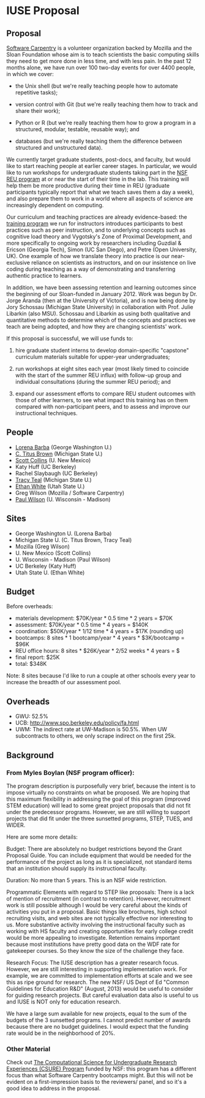 # IUSE Proposal

## Proposal

[Software Carpentry](http://software-carpentry.org) is a volunteer
organization backed by Mozilla and the Sloan Foundation whose aim is
to teach scientists the basic computing skills they need to get more
done in less time, and with less pain.  In the past 12 months alone,
we have run over 100 two-day events for over 4400 people, in which we
cover:

*   the Unix shell (but we're really teaching people how to automate
    repetitive tasks);

*   version control with Git (but we're really teaching them how to
    track and share their work);

*   Python or R (but we're really teaching them how to grow a program in
    a structured, modular, testable, reusable way); and

*   databases (but we're really teaching them the difference between
    structured and unstructured data).

We currently target graduate students, post-docs, and faculty, but
would like to start reaching people at earlier career stages.  In
particular, we would like to run workshops for undergraduate students
taking part in the [NSF REU program](http://www.nsf.gov/crssprgm/reu)
at or near the start of their time in the lab.  This training will
help them be more productive during their time in REU (graduate
participants typically report that what we teach saves them a day a
week), and also prepare them to work in a world where all aspects of
science are increasingly dependent on computing.

Our curriculum and teaching practices are already evidence-based: the
[training program](http://teaching.software-carpentry.org) we run for
instructors introduces participants to best practices such as peer
instruction, and to underlying concepts such as cognitive load theory
and Vygotsky's Zone of Proximal Development, and more specifically to
ongoing work by researchers including Guzdial & Ericson (Georgia
Tech), Simon (UC San Diego), and Petre (Open University, UK).  One
example of how we translate theory into practice is our near-exclusive
reliance on scientists as instructors, and on our insistence on live
coding during teaching as a way of demonstrating and transferring
authentic practice to learners.

In addition, we have been assessing retention and learning outcomes
since the beginning of our Sloan-funded in January 2012.  Work was
begun by Dr. Jorge Aranda (then at the University of Victoria), and is
now being done by Jory Schossau (Michigan State University) in
collaboration with Prof. Julie Libarkin (also MSU).  Schossau and
Libarkin as using both qualitative and quantitative methods to
determine which of the concepts and practices we teach are being
adopted, and how they are changing scientists' work.

If this proposal is successful, we will use funds to:

1. hire graduate student interns to develop domain-specific "capstone"
   curriculum materials suitable for upper-year undergraduates;

2. run workshops at eight sites each year (most likely timed to
   coincide with the start of the summer REU influx)
   with follow-up group and individual consultations 
   (during the summer REU period); and

3. expand our assessment efforts to compare REU student outcomes with
   those of other learners, to see what impact this training has on
   them compared with non-participant peers, and to assess and improve
   our instructional techniques.

## People

*   [Lorena Barba](http://lorenabarba.com/) (George Washington U.)
*   [C. Titus Brown](http://ged.msu.edu/) (Michigan State U.)
*   [Scott Collins](http://temperate.lternet.edu/collins/) (U. New Mexico)
*   Katy Huff (UC Berkeley)
*   Rachel Slaybaugh (UC Berkeley)
*   [Tracy Teal](http://idyll.org/~tracyt/) (Michigan State U.)
*   [Ethan White](http://whitelab.weecology.org/) (Utah State U.)
*   Greg Wilson (Mozilla / Software Carpentry)
*   [Paul Wilson](http://cnerg.github.io/) (U. Wisconsin - Madison)

## Sites

*   George Washington U. (Lorena Barba)
*   Michigan State U. (C. Titus Brown, Tracy Teal)
*   Mozilla (Greg Wilson)
*   U. New Mexico (Scott Collins)
*   U. Wisconsin - Madison (Paul Wilson)
*   UC Berkeley (Katy Huff)
*   Utah State U. (Ethan White)

## Budget

Before overheads:

*   materials development: $70K/year * 0.5 time * 2 years = $70K
*   assessment: $70K/year * 0.5 time * 4 years = $140K
*   coordination: $50K/year * 1/12 time * 4 years = $17K (rounding up)
*   bootcamps: 8 sites * 1 bootcamp/year * 4 years * $3K/bootcamp = $96K
*   REU office hours: 8 sites * $26K/year * 2/52 weeks * 4 years = $ 
*   final report: $25K
*   total: $348K

Note: 8 sites because I'd like to run a couple at other schools every year to increase the breadth of our assessment pool.

## Overheads

*   GWU: 52.5%
*   UCB: http://www.spo.berkeley.edu/policy/fa.html
*   UWM: The indirect rate at UW-Madison is 50.5%.  When UW subcontracts to others, we only scrape indirect on the first 25k.

## Background

### From Myles Boylan (NSF program officer):

The program description is purposefully very brief, because the intent
is to impose virtually no constraints on what be proposed.  We are
hoping that this maximum flexibility in addressing the goal of this
program (improved STEM education) will lead to some great project
proposals that did not fit under the predecessor programs.  However,
we are still willing to support projects that did fit under the three
sunsetted programs, STEP, TUES, and WIDER.

Here are some more details:

Budget: There are absolutely no budget restrictions beyond the Grant
Proposal Guide.  You can include equipment that would be needed for
the performance of the project as long as it is specialized, not
standard items that an institution should supply its instructional
faculty.
 
Duration: No more than 5 years.  This is an NSF wide restriction.
 
Programmatic Elements with regard to STEP like proposals: There is a
lack of mention of recruitment (in contrast to retention).  However,
recruitment work is still possible although I would be very careful
about the kinds of activities you put in a proposal.  Basic things
like brochures, high school recruiting visits, and web sites are not
typically effective nor interesting to us.  More substantive activity
involving the instructional faculty such as working with HS faculty
and creating opportunities for early college credit would be more
appealing to investigate.  Retention remains important because most
institutions have pretty good data on the WDF rate for gatekeeper
courses.  So they know the size of the challenge they face.
 
Research Focus: The IUSE description has a greater research focus.
However, we are still interesting in supporting implementation work.
For example, we are committed to implementation efforts at scale and
we see this as ripe ground for research.  The new NSF/ US Dept of Ed
"Common Guidelines for Education R&D" (August, 2013) would be useful
to consider for guiding research projects.  But careful evaluation
data also is useful to us and IUSE is NOT only for education research.
 
We have a large sum available for new projects, equal to the sum of
the budgets of the 3 sunsetted programs.  I cannot predict number of
awards because there are no budget guidelines.  I would expect that
the funding rate would be in the neighborhood of 20%.

### Other Material

Check out
[The Computational Science for Undergraduate Research Experiences (CSURE) Program](https://www.nics.tennessee.edu/CSURE-2014)
funded by NSF:
this program has a different focus than what Software Carpentry
bootcamps might. But this will not be evident on a first-impression
basis to the reviewers/ panel, and so it's a good idea to address in
the proposal.
